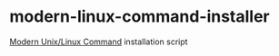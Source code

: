 # modern-linux-command-installer

[Modern Unix/Linux Command](https://github.com/ibraheemdev/modern-unix) installation script
